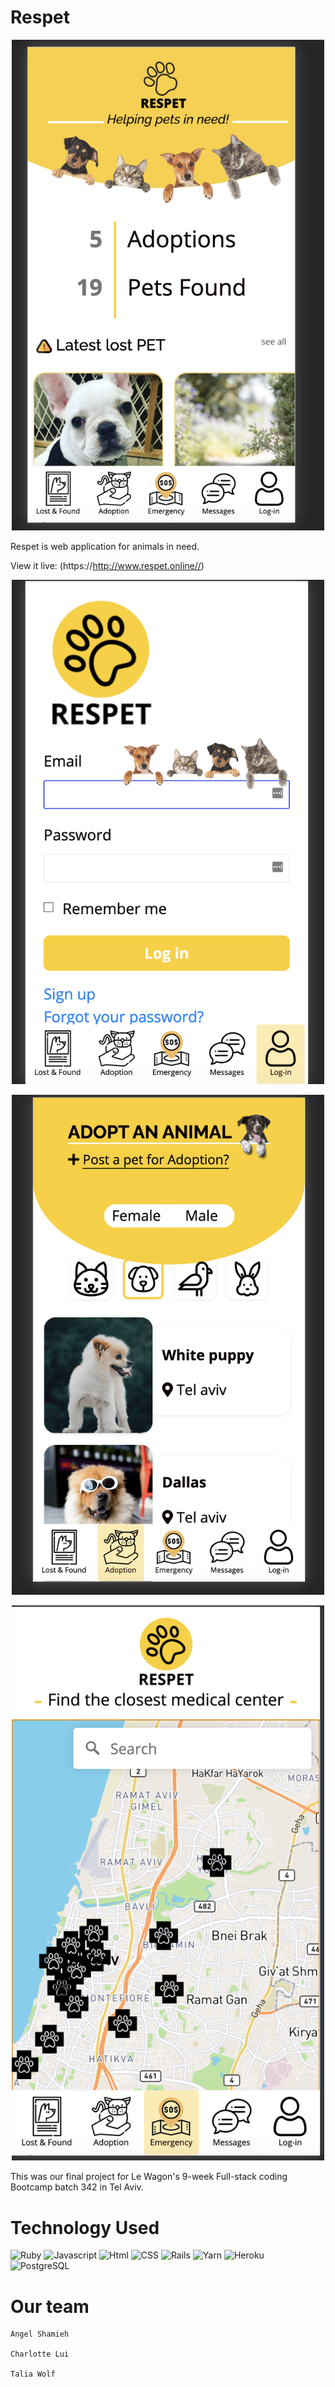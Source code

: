 # Respet

<p align="center">
    <img src="./app/assets/images/1.png" width="500" alt="landing page" />
</p>

Respet is web application for animals in need.

View it live: (https://http://www.respet.online//)

<p align="center">
 <img src="./app/assets/images/2.png" width="500" alt="landing page" />
</p>

<p align="center">
  <img src="./app/assets/images/3.png" width="500" alt="landing page" />
</p>

<p align="center">
<img src="./app/assets/images/4.png" width="500" alt="landing page" /></p>

This was our final project for Le Wagon's 9-week Full-stack coding Bootcamp batch 342 in Tel Aviv.


# Technology Used
![Ruby](https://img.shields.io/badge/Ruby-language-blue.svg)
![Javascript](https://img.shields.io/badge/Javascript-language-blue.svg)
![Html](https://img.shields.io/badge/HTML-language-blue.svg)
![CSS](https://img.shields.io/badge/CSS-language-blue.svg)
![Rails](https://img.shields.io/badge/Rails-framework-red.svg)
![Yarn](https://img.shields.io/badge/Yarn-package%20manager-red.svg)
![Heroku](https://img.shields.io/badge/Heroku-host-green.svg)
![PostgreSQL](https://img.shields.io/badge/PostgreSQL-database-yellow.svg)

# Our team
    Angel Shamieh

    Charlotte Lui

    Talia Wolf

